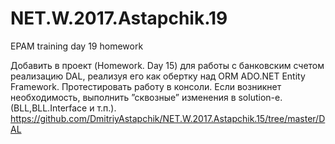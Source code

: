 # NET.W.2017.Astapchik.19
EPAM training day 19 homework

Добавить в проект (Homework. Day 15) для работы с банковским счетом реализацию DAL, реализуя его как обертку над ORM ADO.NET Entity Framework. Протестировать работу в консоли. Если возникнет необходимость, выполнить ”сквозные” изменения в solution-e. (BLL,BLL.Interface и т.п.).
https://github.com/DmitriyAstapchik/NET.W.2017.Astapchik.15/tree/master/DAL
